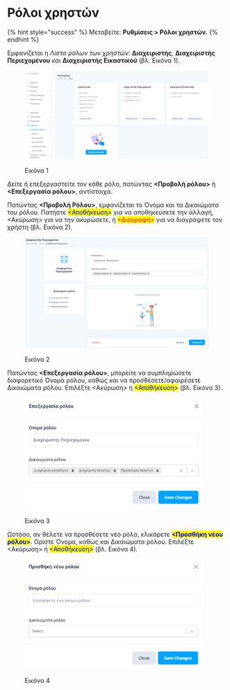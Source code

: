 # Ρόλοι χρηστών

{% hint style="success" %}
Μεταβείτε: **Ρυθμίσεις > Ρόλοι χρηστών.**
{% endhint %}

Εμφανίζεται η _Λίστα ρόλων των χρηστών_: **Διαχειριστής**, **Διαχειριστής Περιεχομένου** και **Διαχειριστής Εικαστικού** (βλ. Εικόνα 1).

<figure><img src="../../../.gitbook/assets/ScreenHunter 860.png" alt=""><figcaption><p>Εικόνα 1</p></figcaption></figure>

Δείτε ή επεξεργαστείτε τον κάθε ρόλο, πατώντας **<Προβολή ρόλου>** ή **<Επεξεργασία ρόλου>**, αντίστοιχα.&#x20;

Πατώντας **<Προβολή Ρόλου>**, εμφανίζεται το Όνομα και τα Δικαιώματα του ρόλου. Πατήστε <mark style="color:blue;"><Αποθήκευση></mark> για να αποθηκεύσετε την αλλαγή, <Ακύρωση> για να την ακυρώσετε, ή <mark style="color:red;"><Διαγραφή></mark> για να διαγράψετε τον χρήστη (βλ. Εικόνα 2).

<figure><img src="../../../.gitbook/assets/ScreenHunter 863.png" alt=""><figcaption><p>Εικόνα 2</p></figcaption></figure>



Πατώντας **<Επεξεργασία ρόλου>**, μπορείτε να συμπληρώσετε διαφορετικό Όνομα ρόλου, καθώς και να προσθέσετε/αφαιρέσετε Δικαιώματα ρόλου. Επιλέξτε <Ακύρωση> ή <mark style="color:blue;"><Αποθήκευση></mark> (βλ. Εικόνα 3).

<figure><img src="../../../.gitbook/assets/ScreenHunter 861.png" alt="" width="412"><figcaption><p>Εικόνα 3</p></figcaption></figure>



Ωστόσο, αν θέλετε να προσθέσετε νέο ρόλο, κλικάρετε <mark style="color:blue;">**<Προσθήκη νέου ρόλου>**</mark>. Ορίστε Όνομα, καθώς και Δικαιώματα ρόλου. Επιλέξτε <Ακύρωση> ή <mark style="color:blue;"><Αποθήκευση></mark> (βλ. Εικόνα 4).

<figure><img src="../../../.gitbook/assets/ScreenHunter 862.png" alt="" width="412"><figcaption><p>Εικόνα 4</p></figcaption></figure>
